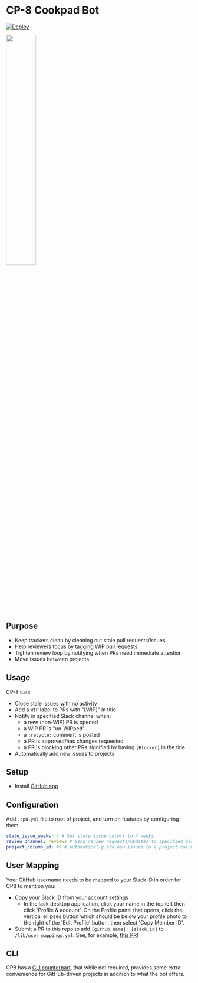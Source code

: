 # CP-8 Cookpad Bot

[![Deploy](https://www.herokucdn.com/deploy/button.svg)](https://heroku.com/deploy)

<img src="https://cloud.githubusercontent.com/assets/104138/13375017/617ffdd0-dd95-11e5-9b59-87605963b351.png" width="40%"/>

## Purpose

- Keep trackers clean by cleaning out stale pull requests/issues
- Help reviewers focus by tagging WIP pull requests
- Tighten review loop by notifying when PRs need immediate attention
- Move issues between projects

## Usage

CP-8 can:

- Close stale issues with no activity
- Add a `WIP` label to PRs with "[WIP]" in title
- Notify in specified Slack channel when:
  - a new (non-WIP) PR is opened
  - a WIP PR is "un-WIPped"
  - a `:recycle:` comment is posted
  - a PR is approved/has changes requested
  - a PR is blocking other PRs signified by having `[Blocker]` in the title
- Automatically add new issues to projects

## Setup

- Install [GitHub app](https://github.com/apps/cp8-cookpad-bot)

## Configuration

Add `.cp8.yml` file to root of project, and turn on features by configuring them:

```yml
stale_issue_weeks: 4 # Set stale issue cutoff to 4 weeks
review_channel: reviews # Send review requests/updates to specified Slack channel
project_column_id: 49 # Automatically add new issues to a project column
```

## User Mapping

Your GitHub username needs to be mapped to your Slack ID in order for CP8 to mention you:

- Copy your Slack ID from your account settings
  - In the lack desktop application, click your name in the top left then click 'Profile & account'. On the Profile panel that opens, click the vertical ellipses button which should be below your profile photo to the right of the 'Edit Profile' button, then select 'Copy Member ID'.
- Submit a PR to this repo to add `[github_name]: [slack_id]` to `/lib/user_mappings.yml`. See, for example, [this PR](https://github.com/cookpad/cp8/pull/68))

## CLI

CP8 has a [CLI counterpart](https://github.com/cookpad/cp8_cli), that while not required, provides some extra convenience for GitHub-driven projects in addition to what the bot offers.
